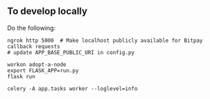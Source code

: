 
## To develop locally

Do the following:

```
ngrok http 5000  # Make localhost publicly available for Bitpay callback requests
# update APP_BASE_PUBLIC_URI in config.py

workon adopt-a-node
export FLASK_APP=run.py
flask run

celery -A app.tasks worker --loglevel=info
```
